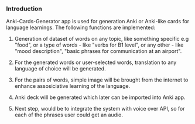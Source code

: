 ### Introduction

Anki-Cards-Generator app is used for generation Anki or Anki-like cards for language learnings.
The following functions are implemented:

1. Generation of dataset of words on any topic, like something specific e.g "food", or a type of words - like "verbs for B1 level", or any other - like "mood description", "basic phrases for communication at an airport".

2. For the generated words or user-selected words, translation to any language of choice will be generated.

3. For the pairs of words, simple image will be brought from the internet to enhance assosiciative learning of the language.

4. Anki deck will be generated which later can be imported into Anki app.

5. Next step, would be to integrate the system with voice over API, so for each of the phrases user could get an audio.

